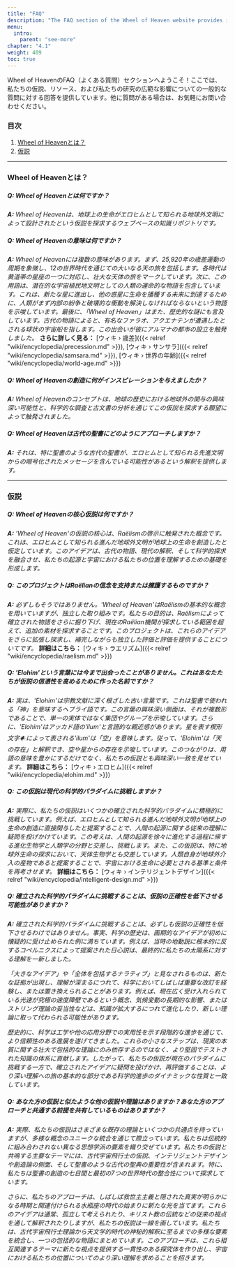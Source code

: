 ```yaml
---
title: "FAQ"
description: "The FAQ section of the Wheel of Heaven website provides insights into the hypothesis that life on Earth was created by an extraterrestrial civilization known as the Elohim. It offers interpretations of ancient scriptures, particularly the Bible, as potential messages from these advanced beings. The content is inspired by Raëlian revelations and aims to merge ancient stories with modern scientific inquiry. This section serves as a resource for understanding the site's narrative and offers additional materials for further exploration​​​​​"
menu:
  intro:
    parent: "see-more"
chapter: "4.1"
weight: 409
toc: true
---
```


Wheel of HeavenのFAQ（よくある質問）セクションへようこそ！ここでは、私たちの仮説、リソース、および私たちの研究の広範な影響についての一般的な質問に対する回答を提供しています。他に質問がある場合は、お気軽にお問い合わせください。

### 目次
1. [Wheel of Heavenとは？](#wheel-of-heavenとは)
2. [仮説](#仮説)

---

### Wheel of Heavenとは？

##### Q: Wheel of Heavenとは何ですか？
_**A:** Wheel of Heavenは、地球上の生命がエロヒムとして知られる地球外文明によって設計されたという仮説を探求するウェブベースの知識リポジトリです。_

##### Q: Wheel of Heavenの意味は何ですか？
_**A:** Wheel of Heavenには複数の意味があります。まず、25,920年の歳差運動の周期を象徴し、12の世界時代を通じての大いなる天の旅を包括します。各時代は黄道帯の星座の一つに対応し、壮大な天体の旅をマークしています。次に、この用語は、潜在的な宇宙植民地文明としての人類の運命的な物語を包含しています。これは、新たな星に進出し、他の惑星に生命を播種する未来に到達するために、人類がまず内部の紛争と破壊的な衝動を解決しなければならないという物語を示唆しています。最後に、「Wheel of Heaven」はまた、歴史的な謎にも言及しています。古代の物語によると、有名なファラオ、アクエナテンが遭遇したとされる球状の宇宙船を指します。この出会いが彼にアルマナの都市の設立を触発しました。_ **さらに詳しく見る：**  [ウィキ › 歳差]({{< relref "wiki/encyclopedia/precession.md" >}}), [ウィキ › サンサラ]({{< relref "wiki/encyclopedia/samsara.md" >}}), [ウィキ › 世界の年齢]({{< relref "wiki/encyclopedia/world-age.md" >}})

##### Q: Wheel of Heavenの創造に何がインスピレーションを与えましたか？
_**A:** Wheel of Heavenのコンセプトは、地球の歴史における地球外の関与の興味深い可能性と、科学的な調査と古文書の分析を通じてこの仮説を探求する願望によって触発されました。_

##### Q: Wheel of Heavenは古代の聖書にどのようにアプローチしますか？
_**A:** それは、特に聖書のような古代の聖書が、エロヒムとして知られる先進文明からの暗号化されたメッセージを含んでいる可能性があるという解釈を提供します。_

---

### 仮説

##### Q: Wheel of Heavenの核心仮説は何ですか？
_**A:** 'Wheel of Heaven'の仮説の核心は、Raëlismの啓示に触発された概念です。これは、エロヒムとして知られる進んだ地球外文明が地球上の生命を創造したと仮定しています。このアイデアは、古代の物語、現代の解釈、そして科学的探求を融合させ、私たちの起源と宇宙における私たちの位置を理解するための基礎を形成します。_

##### Q: このプロジェクトはRaëlianの信念を支持または擁護するものですか？
_**A:** 必ずしもそうではありません。'Wheel of Heaven'はRaëlismの基本的な概念を用いていますが、独立した取り組みです。私たちの目的は、Raëlismによって確立された物語をさらに掘り下げ、現在のRaëlian機関が探求している範囲を超えて、追加の素材を探求することです。このプロジェクトは、これらのアイデアをさらに拡張し探求し、補完しながらも独立した評価と評価を提供することについてです。_ **詳細はこちら：** [ウィキ  › ラエリズム]({{< relref "wiki/encyclopedia/raelism.md" >}})

##### Q: 'Elohim'という言葉には今まで出会ったことがありません。これはあなたたちが仮説の信憑性を高めるために作った名前ですか？
_**A:** 実は、'Elohim'は宗教文献に深く根ざした古い言葉です。これは聖書で使われる「神」を意味するヘブライ語です。この言葉の興味深い側面は、それが複数形であることで、単一の実体ではなく集団やグループを示唆しています。さらに、'Elohim'はアッカド語の'ilum'と言語的な親近感があります。星を表す楔形文字𒀭によって表される'ilum'は「空」を意味します。従って、'Elohim'は「天の存在」と解釈でき、空や星からの存在を示唆しています。このつながりは、用語の意味を豊かにするだけでなく、私たちの仮説とも興味深い一致を見せています。_ **詳細はこちら：** [ウィキ › エロヒム]({{< relref "wiki/encyclopedia/elohim.md" >}})

##### Q: この仮説は現代の科学的パラダイムに挑戦しますか？
_**A:** 実際に、私たちの仮説はいくつかの確立された科学的パラダイムに積極的に挑戦しています。例えば、エロヒムとして知られる進んだ地球外文明が地球上の生命の創造に直接関与したと提案することで、人間の起源に関する従来の理解に疑問を投げかけています。この考えは、人間の起源を徐々に進化する過程に帰する進化生物学と人類学の分野と交差し、挑戦します。また、この仮説は、特に地球外生命の探求において、天体生物学とも交差しています。人類自身が地球外介入の産物であると提案することで、宇宙における生命に必要とされる基準と条件を再考させます。_ **詳細はこちら：** [ウィキ › インテリジェントデザイン]({{< relref "wiki/encyclopedia/intelligent-design.md" >}})

##### Q: 確立された科学的パラダイムに挑戦することは、仮説の正確性を低下させる可能性がありますか？
_**A:** 確立された科学的パラダイムに挑戦することは、必ずしも仮説の正確性を低下させるわけではありません。事実、科学の歴史は、画期的なアイデアが初めに懐疑的に受け止められた例に満ちています。例えば、当時の地動説に根本的に反するコペルニクスによって提案された日心説は、最終的に私たちの太陽系に対する理解を一新しました。_

_「大きなアイデア」や「全体を包括するナラティブ」と見なされるものは、新たな証拠が出現し、理解が深まるにつれて、科学においてしばしば重要な改訂を経験し、または置き換えられることがあります。例えば、現在広く受け入れられている光速が究極の速度障壁であるという概念、気候変動の長期的な影響、またはストリング理論の妥当性などは、知識が拡大するにつれて進化したり、新しい理論に取って代わられる可能性があります。_

_歴史的に、科学は工学や他の応用分野での実用性を示す段階的な進歩を通じて、より信頼性のある進展を遂げてきました。これらの小さなステップは、現実の本質に関する壮大で包括的な理論にのみ依存するのではなく、より堅固でテストされた知識の体系に貢献します。したがって、私たちの仮説が現在のパラダイムに挑戦する一方で、確立されたアイデアに疑問を投げかけ、再評価することは、より深い理解への旅の基本的な部分である科学的進歩のダイナミックな性質と一致しています。_

##### Q: あなた方の仮説と似たような他の仮説や理論はありますか？あなた方のアプローチと共通する前提を共有しているものはありますか？
_**A:** 実際、私たちの仮説はさまざまな既存の理論といくつかの共通点を持っていますが、多様な概念のユニークな統合を通じて際立っています。私たちは伝統的に組み合わされない異なる思想学派の要素を織り交ぜています。私たちの仮説と共鳴する主要なテーマには、古代宇宙飛行士の仮説、インテリジェントデザインや創造論の側面、そして聖書のような古代の聖典の重要性が含まれます。特に、私たちは聖書の創造の七日間と最初の7つの世界時代の整合性について探求しています。_

_さらに、私たちのアプローチは、しばしば救世主主義と隠された真実が明らかになる時期と関連付けられる水瓶座の時代の始まりに新たな光を当てます。これらのアイデアは通常、孤立して考えられたり、キリスト教の伝統などの従来の視点を通して解釈されたりしますが、私たちの仮説は一線を画しています。私たちは、古代宇宙飛行士理論から天文学的時代の神秘的解釈に至るまでの多様な要素を統合し、一つの包括的な物語にまとめています。このアプローチは、これら相互関連するテーマに新たな視点を提供する一貫性のある探究体を作り出し、宇宙における私たちの位置についてのより深い理解を求めることを招きます。_

